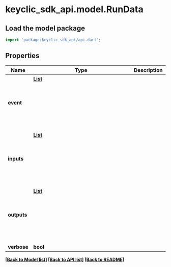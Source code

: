 # keyclic_sdk_api.model.RunData

## Load the model package
```dart
import 'package:keyclic_sdk_api/api.dart';
```

## Properties
Name | Type | Description | Notes
------------ | ------------- | ------------- | -------------
**event** | [**List<Object>**](Object.md) |  | [optional] [default to const []]
**inputs** | [**List<Object>**](Object.md) |  | [optional] [default to const []]
**outputs** | [**List<Object>**](Object.md) |  | [optional] [default to const []]
**verbose** | **bool** |  | [optional] 

[[Back to Model list]](../README.md#documentation-for-models) [[Back to API list]](../README.md#documentation-for-api-endpoints) [[Back to README]](../README.md)


